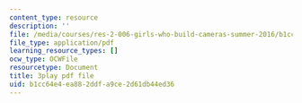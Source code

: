 ```yaml
---
content_type: resource
description: ''
file: /media/courses/res-2-006-girls-who-build-cameras-summer-2016/b1cc64e4ea882ddfa9ce2d61db44ed36_A4IC92HVLLU.pdf
file_type: application/pdf
learning_resource_types: []
ocw_type: OCWFile
resourcetype: Document
title: 3play pdf file
uid: b1cc64e4-ea88-2ddf-a9ce-2d61db44ed36
---
```

